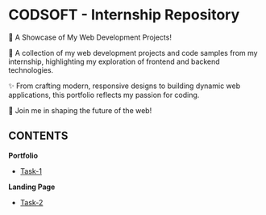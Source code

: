 # CODSOFT - Internship Repository
🌟 A Showcase of My Web Development Projects!

📂 A collection of my web development projects and code samples from my internship, highlighting my exploration of frontend and backend technologies.

✨ From crafting modern, responsive designs to building dynamic web applications, this portfolio reflects my passion for coding.

🚀 Join me in shaping the future of the web!
## CONTENTS

**Portfolio**

- [Task-1](https://github.com/akhincheriyan/Codsoft/tree/main/Task-1(Portfolio))

**Landing Page**

- [Task-2](https://github.com/akhincheriyan/Codsoft/tree/main/Task-2(Landing_Page))
